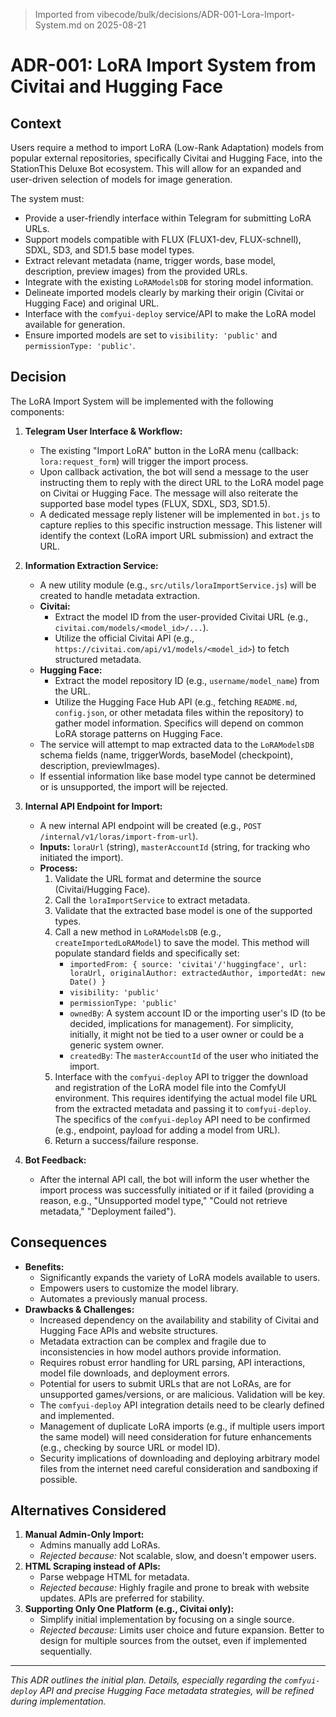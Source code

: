 > Imported from vibecode/bulk/decisions/ADR-001-Lora-Import-System.md on 2025-08-21

# ADR-001: LoRA Import System from Civitai and Hugging Face

## Context
Users require a method to import LoRA (Low-Rank Adaptation) models from popular external repositories, specifically Civitai and Hugging Face, into the StationThis Deluxe Bot ecosystem. This will allow for an expanded and user-driven selection of models for image generation.

The system must:
- Provide a user-friendly interface within Telegram for submitting LoRA URLs.
- Support models compatible with FLUX (FLUX1-dev, FLUX-schnell), SDXL, SD3, and SD1.5 base model types.
- Extract relevant metadata (name, trigger words, base model, description, preview images) from the provided URLs.
- Integrate with the existing `LoRAModelsDB` for storing model information.
- Delineate imported models clearly by marking their origin (Civitai or Hugging Face) and original URL.
- Interface with the `comfyui-deploy` service/API to make the LoRA model available for generation.
- Ensure imported models are set to `visibility: 'public'` and `permissionType: 'public'`.

## Decision

The LoRA Import System will be implemented with the following components:

1.  **Telegram User Interface & Workflow:**
    *   The existing "Import LoRA" button in the LoRA menu (callback: `lora:request_form`) will trigger the import process.
    *   Upon callback activation, the bot will send a message to the user instructing them to reply with the direct URL to the LoRA model page on Civitai or Hugging Face. The message will also reiterate the supported base model types (FLUX, SDXL, SD3, SD1.5).
    *   A dedicated message reply listener will be implemented in `bot.js` to capture replies to this specific instruction message. This listener will identify the context (LoRA import URL submission) and extract the URL.

2.  **Information Extraction Service:**
    *   A new utility module (e.g., `src/utils/loraImportService.js`) will be created to handle metadata extraction.
    *   **Civitai:**
        *   Extract the model ID from the user-provided Civitai URL (e.g., `civitai.com/models/<model_id>/...`).
        *   Utilize the official Civitai API (e.g., `https://civitai.com/api/v1/models/<model_id>`) to fetch structured metadata.
    *   **Hugging Face:**
        *   Extract the model repository ID (e.g., `username/model_name`) from the URL.
        *   Utilize the Hugging Face Hub API (e.g., fetching `README.md`, `config.json`, or other metadata files within the repository) to gather model information. Specifics will depend on common LoRA storage patterns on Hugging Face.
    *   The service will attempt to map extracted data to the `LoRAModelsDB` schema fields (name, triggerWords, baseModel (checkpoint), description, previewImages).
    *   If essential information like base model type cannot be determined or is unsupported, the import will be rejected.

3.  **Internal API Endpoint for Import:**
    *   A new internal API endpoint will be created (e.g., `POST /internal/v1/loras/import-from-url`).
    *   **Inputs:** `loraUrl` (string), `masterAccountId` (string, for tracking who initiated the import).
    *   **Process:**
        1.  Validate the URL format and determine the source (Civitai/Hugging Face).
        2.  Call the `loraImportService` to extract metadata.
        3.  Validate that the extracted base model is one of the supported types.
        4.  Call a new method in `LoRAModelsDB` (e.g., `createImportedLoRAModel`) to save the model. This method will populate standard fields and specifically set:
            *   `importedFrom: { source: 'civitai'/'huggingface', url: loraUrl, originalAuthor: extractedAuthor, importedAt: new Date() }`
            *   `visibility: 'public'`
            *   `permissionType: 'public'`
            *   `ownedBy`: A system account ID or the importing user's ID (to be decided, implications for management). For simplicity, initially, it might not be tied to a user owner or could be a generic system owner.
            *   `createdBy`: The `masterAccountId` of the user who initiated the import.
        5.  Interface with the `comfyui-deploy` API to trigger the download and registration of the LoRA model file into the ComfyUI environment. This requires identifying the actual model file URL from the extracted metadata and passing it to `comfyui-deploy`. The specifics of the `comfyui-deploy` API need to be confirmed (e.g., endpoint, payload for adding a model from URL).
        6.  Return a success/failure response.

4.  **Bot Feedback:**
    *   After the internal API call, the bot will inform the user whether the import process was successfully initiated or if it failed (providing a reason, e.g., "Unsupported model type," "Could not retrieve metadata," "Deployment failed").

## Consequences

*   **Benefits:**
    *   Significantly expands the variety of LoRA models available to users.
    *   Empowers users to customize the model library.
    *   Automates a previously manual process.
*   **Drawbacks & Challenges:**
    *   Increased dependency on the availability and stability of Civitai and Hugging Face APIs and website structures.
    *   Metadata extraction can be complex and fragile due to inconsistencies in how model authors provide information.
    *   Requires robust error handling for URL parsing, API interactions, model file downloads, and deployment errors.
    *   Potential for users to submit URLs that are not LoRAs, are for unsupported games/versions, or are malicious. Validation will be key.
    *   The `comfyui-deploy` API integration details need to be clearly defined and implemented.
    *   Management of duplicate LoRA imports (e.g., if multiple users import the same model) will need consideration for future enhancements (e.g., checking by source URL or model ID).
    *   Security implications of downloading and deploying arbitrary model files from the internet need careful consideration and sandboxing if possible.

## Alternatives Considered

1.  **Manual Admin-Only Import:**
    *   Admins manually add LoRAs.
    *   *Rejected because:* Not scalable, slow, and doesn't empower users.
2.  **HTML Scraping instead of APIs:**
    *   Parse webpage HTML for metadata.
    *   *Rejected because:* Highly fragile and prone to break with website updates. APIs are preferred for stability.
3.  **Supporting Only One Platform (e.g., Civitai only):**
    *   Simplify initial implementation by focusing on a single source.
    *   *Rejected because:* Limits user choice and future expansion. Better to design for multiple sources from the outset, even if implemented sequentially.

---
*This ADR outlines the initial plan. Details, especially regarding the `comfyui-deploy` API and precise Hugging Face metadata strategies, will be refined during implementation.* 